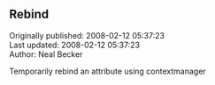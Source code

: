 ## Rebind  
Originally published: 2008-02-12 05:37:23  
Last updated: 2008-02-12 05:37:23  
Author: Neal Becker  
  
Temporarily rebind an attribute using contextmanager